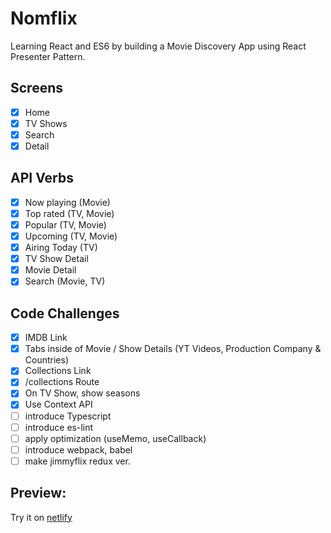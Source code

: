# Nomflix

Learning React and ES6 by building a Movie Discovery App using React Presenter Pattern.

## Screens

- [x] Home
- [x] TV Shows
- [x] Search
- [x] Detail

## API Verbs

- [x] Now playing (Movie)
- [x] Top rated (TV, Movie)
- [x] Popular (TV, Movie)
- [x] Upcoming (TV, Movie)
- [x] Airing Today (TV)
- [x] TV Show Detail
- [x] Movie  Detail
- [x] Search (Movie, TV)

## Code Challenges

- [x] IMDB Link
- [x] Tabs inside of Movie / Show Details (YT Videos, Production Company & Countries)
- [x] Collections Link
- [x] /collections Route
- [x] On TV Show, show seasons
- [x] Use Context API
- [ ] introduce Typescript
- [ ] introduce es-lint
- [ ] apply optimization (useMemo, useCallback)
- [ ] introduce webpack, babel
- [ ] make jimmyflix redux ver.

## Preview:

Try it on [netlify](https://thirsty-newton-74e058.netlify.app/)
